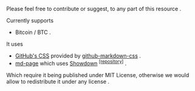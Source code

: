 <!-- [ver_1_0] -->

Please feel free to contribute or suggest, to any part of this resource .

Currently supports
* Bitcoin / BTC .

It uses
* [GitHub's CSS](https://github.com/primer/css) provided by [github-markdown-css](https://github.com/sindresorhus/github-markdown-css) .
* [md-page](https://github.com/oscarmorrison/md-page/tree/master) which uses [Showdown](https://showdownjs.com/) <sup>[[repository]](https://github.com/showdownjs/showdown)</sup> .

Which require it being published under MIT License, otherwise we would allow to redistribute it under any license .
